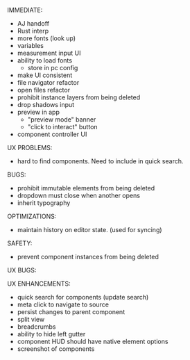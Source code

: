 IMMEDIATE:

* AJ handoff
* Rust interp
* more fonts (look up)
* variables
* measurement input UI
* ability to load fonts
  * store in pc config
* make UI consistent
* file navigator refactor
* open files refactor
* prohibit instance layers from being deleted
* drop shadows input
* preview in app
  * "preview mode" banner
  * "click to interact" button
* component controller UI


UX PROBLEMS:

* hard to find components. Need to include in quick search.

BUGS:

* prohibit immutable elements from being deleted
* dropdown must close when another opens
* inherit typography

OPTIMIZATIONS:

* maintain history on editor state. (used for syncing)

SAFETY:

* prevent component instances from being deleted

UX BUGS:


UX ENHANCEMENTS:

* quick search for components (update search)
* meta click to navigate to source
* persist changes to parent component
* split view
* breadcrumbs
* ability to hide left gutter
* component HUD should have native element options
* screenshot of components


